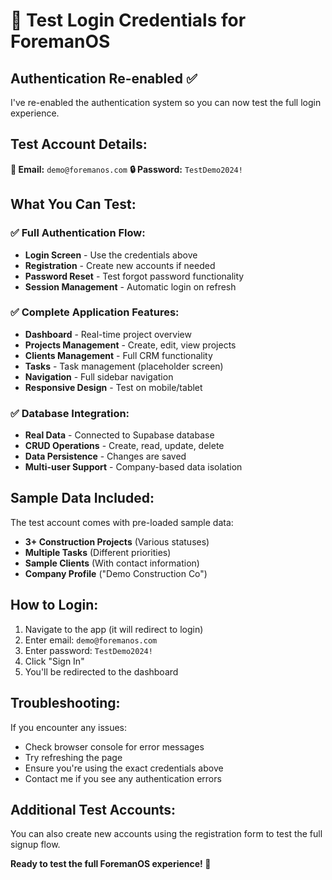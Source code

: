 # 🔐 Test Login Credentials for ForemanOS

## Authentication Re-enabled ✅

I've re-enabled the authentication system so you can now test the full login experience.

## Test Account Details:

**📧 Email:** `demo@foremanos.com`
**🔒 Password:** `TestDemo2024!`

## What You Can Test:

### ✅ Full Authentication Flow:
- **Login Screen** - Use the credentials above
- **Registration** - Create new accounts if needed
- **Password Reset** - Test forgot password functionality
- **Session Management** - Automatic login on refresh

### ✅ Complete Application Features:
- **Dashboard** - Real-time project overview
- **Projects Management** - Create, edit, view projects
- **Clients Management** - Full CRM functionality  
- **Tasks** - Task management (placeholder screen)
- **Navigation** - Full sidebar navigation
- **Responsive Design** - Test on mobile/tablet

### ✅ Database Integration:
- **Real Data** - Connected to Supabase database
- **CRUD Operations** - Create, read, update, delete
- **Data Persistence** - Changes are saved
- **Multi-user Support** - Company-based data isolation

## Sample Data Included:

The test account comes with pre-loaded sample data:
- **3+ Construction Projects** (Various statuses)
- **Multiple Tasks** (Different priorities)
- **Sample Clients** (With contact information)
- **Company Profile** ("Demo Construction Co")

## How to Login:

1. Navigate to the app (it will redirect to login)
2. Enter email: `demo@foremanos.com`
3. Enter password: `TestDemo2024!`
4. Click "Sign In"
5. You'll be redirected to the dashboard

## Troubleshooting:

If you encounter any issues:
- Check browser console for error messages
- Try refreshing the page
- Ensure you're using the exact credentials above
- Contact me if you see any authentication errors

## Additional Test Accounts:

You can also create new accounts using the registration form to test the full signup flow.

**Ready to test the full ForemanOS experience! 🚀**